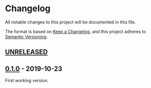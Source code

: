 # Changelog

All notable changes to this project will be documented in this file.

The format is based on [Keep a Changelog](https://keepachangelog.com/en/1.0.0/),
and this project adheres to [Semantic Versioning](https://semver.org/spec/v2.0.0.html).

## [UNRELEASED]

## [0.1.0] - 2019-10-23

First working version.

[UNRELEASED]: https://github.com/j1elo/slow-network/compare/0.1.0...HEAD
[0.1.0]: https://github.com/j1elo/slow-network/releases/tag/0.1.0
